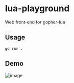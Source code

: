 # lua-playground
Web front-end for gopher-lua

## Usage
```console
go run .
```

## Demo
![image](https://user-images.githubusercontent.com/480775/231712301-6f873a50-10bb-40fc-bfda-53ac39593fd5.png)

